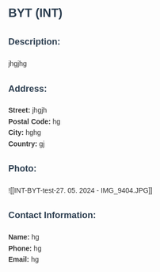 <div style="font-family: Arial, sans-serif; color: #333; line-height: 1.6;"><h1 style="font-size: 24px; color: #2c3e50;">BYT (INT)</h1>
<h3 style="font-size: 18px; color: #2c3e50;">Description:</h3>
<p>jhgjhg</p>
<h3 style="font-size: 18px; color: #2c3e50;">Address:</h3>
<ul style="list-style-type: none; padding-left: 0;">
<li><strong>Street:</strong> jhgjh</li>
<li><strong>Postal Code:</strong> hg</li>
<li><strong>City:</strong> hghg</li>
<li><strong>Country:</strong> gj</li>
</ul>
<h3 style="font-size: 18px; color: #2c3e50;">Photo:</h3>

![[INT-BYT-test-27. 05. 2024 - IMG_9404.JPG]]

<h3 style="font-size: 18px; color: #2c3e50;">Contact Information:</h3>
<ul style="list-style-type: none; padding-left: 0;">
<li><strong>Name:</strong> hg</li>
<li><strong>Phone:</strong> hg</li>
<li><strong>Email:</strong> hg</li>
</ul>
</div>